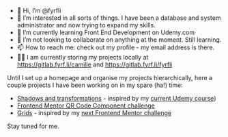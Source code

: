 - 👋 Hi, I’m @fyrfli
- 👀 I’m interested in all sorts of things. I have been a database and system administrator and now trying to expand my skills.
- 🌱 I’m currently learning Front End Development on Udemy.com
- 💞️ I’m not looking to collaborate on anything at the moment. Still learning.
- 📫 How to reach me: check out my profile - my email address is there.
- ✍🏾 I am currently storing my projects locally at https://gitlab.fyrf.li/camille and https://gitlab.fyrf.li/fyrfli

Until I set up a homepage and organise my projects hierarchically, here a couple projects I have been working on in my spare (ha!) time:

- [Shadows and transformations](https://fyrfli.io/shadows) - inspired by my [current Udemy course](https://www.udemy.com/share/102wPk3@V44xa8SAYgt3sRQCSBh0H4ahw8JCnkNaNMPYqn3YmDnghdn6JQaJRvgLE3IMHuBdcQ==/))
- [Frontend Mentor QR Code Component challenge](https://fyrfli.io/qr-code-component)
- [Grids](https://fyrfli.io/grids-one) - inspired by my [next Frontend Mentor challenge](https://www.frontendmentor.io/challenges/testimonials-grid-section-Nnw6J7Un7)

Stay tuned for me.

<!---
fyrfli/fyrfli is a ✨ special ✨ repository because its `README.md` (this file) appears on your GitHub profile.
You can click the Preview link to take a look at your changes.
--->
